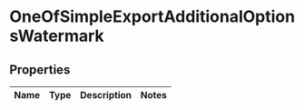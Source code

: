 # OneOfSimpleExportAdditionalOptionsWatermark

## Properties
Name | Type | Description | Notes
------------ | ------------- | ------------- | -------------
